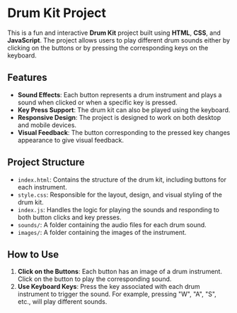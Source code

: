 # Drum Kit Project

This is a fun and interactive **Drum Kit** project built using **HTML**, **CSS**, and **JavaScript**. The project allows users to play different drum sounds either by clicking on the buttons or by pressing the corresponding keys on the keyboard.

## Features

- **Sound Effects**: Each button represents a drum instrument and plays a sound when clicked or when a specific key is pressed.
- **Key Press Support**: The drum kit can also be played using the keyboard.
- **Responsive Design**: The project is designed to work on both desktop and mobile devices.
- **Visual Feedback**: The button corresponding to the pressed key changes appearance to give visual feedback.

## Project Structure

- `index.html`: Contains the structure of the drum kit, including buttons for each instrument.
- `style.css`: Responsible for the layout, design, and visual styling of the drum kit.
- `index.js`: Handles the logic for playing the sounds and responding to both button clicks and key presses.
- `sounds/`: A folder containing the audio files for each drum sound.
- `images/`: A folder containing the images of the instrument.

## How to Use

1. **Click on the Buttons**: Each button has an image of a drum instrument. Click on the button to play the corresponding sound.
2. **Use Keyboard Keys**: Press the key associated with each drum instrument to trigger the sound. For example, pressing "W", "A", "S", etc., will play different sounds.

